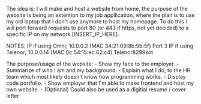The idea is;
    I will make and host a website from home, 
    the purpose of the website is being an extention to my job appllication,
    where the plan is to use my old laptop that I don't use anymore to host my homepage.
    To do this i will port forward requests to port 80 (or 443 if https, not yet decided) to a specific IP on my network [INSERT_IP_HERE].



NOTES:
    IP if using Omni; 10.0.0.2 (MAC 34:21:09:8b:9b:5f) Port 3
    IP if using Telenor; 10.0.0.14 (MAC 0c:54:15:ec:62:c4) Telenor8299sot





The purpose/usage of the website: 
    - Show my face to the employer.
    - Summarize of who I am and my background.
    - Explain what I do, to the HR team which most likely doesn't know how programming works. 
    - Display code portfolio. 
    - Show employer that I'm able to make frontend and host my own website.
    - (Optional) Could also be used as a digitial resume / cover letter 
